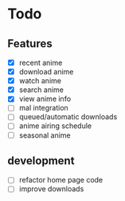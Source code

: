 Todo
=====
## Features
- [x] recent anime
- [x] download anime
- [x] watch anime
- [x] search anime
- [x] view anime info
- [ ] mal integration
- [ ] queued/automatic downloads
- [ ] anime airing schedule
- [ ] seasonal anime

## development
- [ ] refactor home page code
- [ ] improve downloads